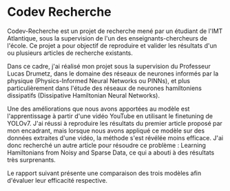 # Codev Recherche

Codev-Recherche est un projet de recherche mené par un étudiant de l'IMT Atlantique, sous la supervision de l'un des enseignants-chercheurs de l'école. Ce projet a pour objectif de reproduire et valider les résultats d'un ou plusieurs articles de recherche existants.

Dans ce cadre, j'ai réalisé mon projet sous la supervision du Professeur Lucas Drumetz, dans le domaine des réseaux de neurones informés par la physique (Physics-Informed Neural Networks ou PINNs), et plus particulièrement dans l'étude des réseaux de neurones hamiltoniens dissipatifs (Dissipative Hamiltonian Neural Networks).

Une des améliorations que nous avons apportées au modèle est l'apprentissage à partir d'une vidéo YouTube en utilisant le finetuning de YOLOv7. J'ai réussi à reproduire les résultats du premier article proposé par mon encadrant, mais lorsque nous avons appliqué ce modèle sur des données extraites d'une vidéo, la méthode s'est révélée moins efficace. J'ai donc recherché un autre article pour résoudre ce problème : Learning Hamiltonians from Noisy and Sparse Data, ce qui a abouti à des résultats très surprenants.

Le rapport suivant présente une comparaison des trois modèles afin d'évaluer leur efficacité respective.
